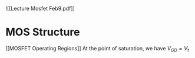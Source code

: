 ![[Lecture Mosfet Feb9.pdf]]

# MOS Structure
[[MOSFET Operating Regions]]
At the point of saturation, we have $V_{GD}=V_t$

